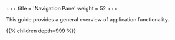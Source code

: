 +++
title = 'Navigation Pane'
weight = 52
+++

This guide provides a general overview of application functionality.

{{% children depth=999 %}}
